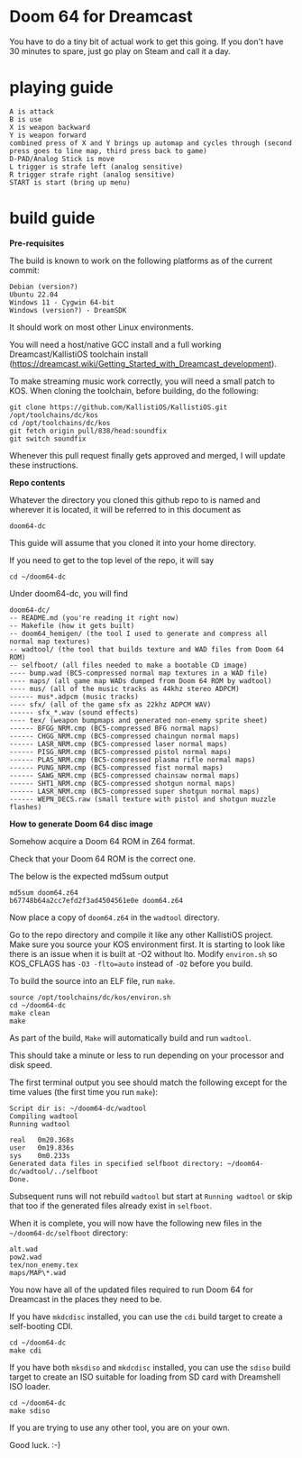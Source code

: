 # Doom 64 for Dreamcast 


You have to do a tiny bit of actual work to get this going. If you don't have 30 minutes to spare, just go play on Steam and call it a day.


# playing guide

    A is attack
    B is use
    X is weapon backward
    Y is weapon forward
    combined press of X and Y brings up automap and cycles through (second press goes to line map, third press back to game)
    D-PAD/Analog Stick is move
    L trigger is strafe left (analog sensitive)
    R trigger strafe right (analog sensitive)
    START is start (bring up menu)

# build guide

**Pre-requisites**

The build is known to work on the following platforms as of the current commit:

    Debian (version?)
    Ubuntu 22.04
    Windows 11 - Cygwin 64-bit
    Windows (version?) - DreamSDK

It should work on most other Linux environments.
    
You will need a host/native GCC install and a full working Dreamcast/KallistiOS toolchain install (https://dreamcast.wiki/Getting_Started_with_Dreamcast_development).

To make streaming music work correctly, you will need a small patch to KOS. When cloning the toolchain, before building, do the following:

    git clone https://github.com/KallistiOS/KallistiOS.git /opt/toolchains/dc/kos
    cd /opt/toolchains/dc/kos
    git fetch origin pull/838/head:soundfix
    git switch soundfix

Whenever this pull request finally gets approved and merged, I will update these instructions.

**Repo contents**

Whatever the directory you cloned this github repo to is named and wherever it is located, it will be referred to in this document as

`doom64-dc`

This guide will assume that you cloned it into your home directory. 

If you need to get to the top level of the repo, it will say

    cd ~/doom64-dc

Under doom64-dc, you will find

    doom64-dc/
    -- README.md (you're reading it right now)
    -- Makefile (how it gets built)
    -- doom64_hemigen/ (the tool I used to generate and compress all normal map textures)
    -- wadtool/ (the tool that builds texture and WAD files from Doom 64 ROM)
    -- selfboot/ (all files needed to make a bootable CD image)
    ---- bump.wad (BC5-compressed normal map textures in a WAD file)
    ---- maps/ (all game map WADs dumped from Doom 64 ROM by wadtool)
	---- mus/ (all of the music tracks as 44khz stereo ADPCM)
    ------ mus*.adpcm (music tracks)
    ---- sfx/ (all of the game sfx as 22khz ADPCM WAV)
    ------ sfx_*.wav (sound effects)
    ---- tex/ (weapon bumpmaps and generated non-enemy sprite sheet)
    ------ BFGG_NRM.cmp (BC5-compressed BFG normal maps)
    ------ CHGG_NRM.cmp (BC5-compressed chaingun normal maps)
    ------ LASR_NRM.cmp (BC5-compressed laser normal maps)
    ------ PISG_NRM.cmp (BC5-compressed pistol normal maps)
    ------ PLAS_NRM.cmp (BC5-compressed plasma rifle normal maps)
    ------ PUNG_NRM.cmp (BC5-compressed fist normal maps)
    ------ SAWG_NRM.cmp (BC5-compressed chainsaw normal maps)
    ------ SHT1_NRM.cmp (BC5-compressed shotgun normal maps)
    ------ LASR_NRM.cmp (BC5-compressed super shotgun normal maps)
    ------ WEPN_DECS.raw (small texture with pistol and shotgun muzzle flashes)



**How to generate Doom 64 disc image**

Somehow acquire a Doom 64 ROM in Z64 format.

Check that your Doom 64 ROM is the correct one.

The below is the expected md5sum output

    md5sum doom64.z64
    b67748b64a2cc7efd2f3ad4504561e0e doom64.z64

Now place a copy of `doom64.z64` in the `wadtool` directory.

Go to the repo directory and compile it like any other KallistiOS project. Make sure you source your KOS environment first. It is starting to look like there is an issue when it is built at -O2 without lto. Modify `environ.sh` so KOS_CFLAGS has `-O3 -flto=auto` instead of `-O2` before you build.

To build the source into an ELF file, run `make`.

    source /opt/toolchains/dc/kos/environ.sh
    cd ~/doom64-dc
    make clean
    make

As part of the build, `Make` will automatically build and run `wadtool`.

This should take a minute or less to run depending on your processor and disk speed.

The first terminal output you see should match the following except for the time values (the first time you run `make`):

	Script dir is: ~/doom64-dc/wadtool
    Compiling wadtool
    Running wadtool
    
    real   0m20.368s
    user   0m19.836s
    sys    0m0.233s
    Generated data files in specified selfboot directory: ~/doom64-dc/wadtool/../selfboot
    Done.

Subsequent runs will not rebuild `wadtool` but start at `Running wadtool` or skip that too if the generated files already exist in `selfboot`.

When it is complete, you will now have the following new files in the `~/doom64-dc/selfboot` directory:

    alt.wad
    pow2.wad
    tex/non_enemy.tex
	maps/MAP\*.wad

You now have all of the updated files required to run Doom 64 for Dreamcast in the places they need to be.

If you have `mkdcdisc` installed, you can use the `cdi` build target to create a self-booting CDI.

    cd ~/doom64-dc
    make cdi

If you have both `mksdiso` and `mkdcdisc` installed, you can use the `sdiso` build target to create an ISO suitable for loading from SD card with Dreamshell ISO loader.

    cd ~/doom64-dc
    make sdiso

If you are trying to use any other tool, you are on your own.

Good luck. :-)
